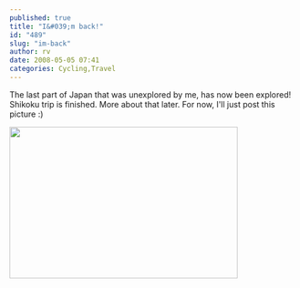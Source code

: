 ```yaml
---
published: true
title: "I&#039;m back!"
id: "489"
slug: "im-back"
author: rv
date: 2008-05-05 07:41
categories: Cycling,Travel
---
```

The last part of Japan that was unexplored by me, has now been explored! Shikoku trip is finished. More about that later. For now, I'll just post this picture :)

<img class="aligncenter size-full wp-image-490" src="https://s3.amazonaws.com/cfwblog/uploads/2008/05/img_5603.jpg" alt="" width="400" height="266" />